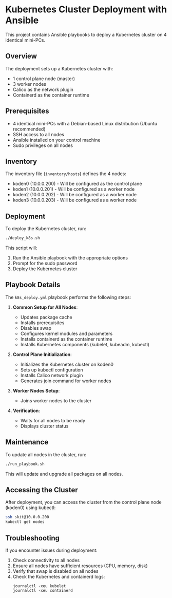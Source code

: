 # Kubernetes Cluster Deployment with Ansible

This project contains Ansible playbooks to deploy a Kubernetes cluster on 4 identical mini-PCs.

## Overview

The deployment sets up a Kubernetes cluster with:
- 1 control plane node (master)
- 3 worker nodes
- Calico as the network plugin
- Containerd as the container runtime

## Prerequisites

- 4 identical mini-PCs with a Debian-based Linux distribution (Ubuntu recommended)
- SSH access to all nodes
- Ansible installed on your control machine
- Sudo privileges on all nodes

## Inventory

The inventory file (`inventory/hosts`) defines the 4 nodes:
- koden0 (10.0.0.200) - Will be configured as the control plane
- koden1 (10.0.0.201) - Will be configured as a worker node
- koden2 (10.0.0.202) - Will be configured as a worker node
- koden3 (10.0.0.203) - Will be configured as a worker node

## Deployment

To deploy the Kubernetes cluster, run:

```bash
./deploy_k8s.sh
```

This script will:
1. Run the Ansible playbook with the appropriate options
2. Prompt for the sudo password
3. Deploy the Kubernetes cluster

## Playbook Details

The `k8s_deploy.yml` playbook performs the following steps:

1. **Common Setup for All Nodes**:
   - Updates package cache
   - Installs prerequisites
   - Disables swap
   - Configures kernel modules and parameters
   - Installs containerd as the container runtime
   - Installs Kubernetes components (kubelet, kubeadm, kubectl)

2. **Control Plane Initialization**:
   - Initializes the Kubernetes cluster on koden0
   - Sets up kubectl configuration
   - Installs Calico network plugin
   - Generates join command for worker nodes

3. **Worker Nodes Setup**:
   - Joins worker nodes to the cluster

4. **Verification**:
   - Waits for all nodes to be ready
   - Displays cluster status

## Maintenance

To update all nodes in the cluster, run:

```bash
./run_playbook.sh
```

This will update and upgrade all packages on all nodes.

## Accessing the Cluster

After deployment, you can access the cluster from the control plane node (koden0) using kubectl:

```bash
ssh skit@10.0.0.200
kubectl get nodes
```

## Troubleshooting

If you encounter issues during deployment:

1. Check connectivity to all nodes
2. Ensure all nodes have sufficient resources (CPU, memory, disk)
3. Verify that swap is disabled on all nodes
4. Check the Kubernetes and containerd logs:
   ```
   journalctl -xeu kubelet
   journalctl -xeu containerd
   ```